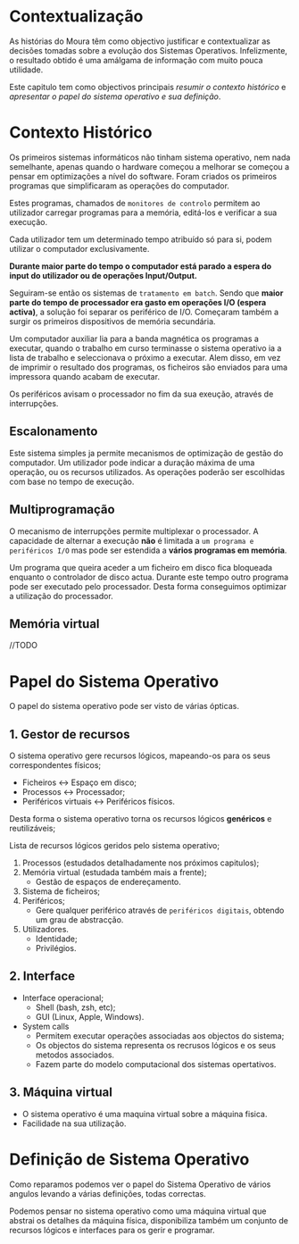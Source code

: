 # Contextualização

As histórias do Moura têm como objectivo justificar e contextualizar as decisões tomadas sobre a evolução dos Sistemas Operativos. Infelizmente, o resultado obtido é uma amálgama de informação com muito pouca utilidade.

Este capitulo tem como objectivos principais *resumir o contexto histórico* e *apresentar o papel do sistema operativo e sua definição*.

# Contexto Histórico

Os primeiros sistemas informáticos não tinham sistema operativo, nem nada semelhante, apenas quando o hardware começou a melhorar se começou a pensar em optimizações a nível do software. Foram criados os primeiros programas que simplificaram as operações do computador.

Estes programas, chamados de `monitores de controlo` permitem ao utilizador carregar programas para a memória, editá-los e verificar a sua execução.

Cada utilizador tem um determinado tempo atribuído só para si, podem utilizar o computador exclusivamente.

**Durante maior parte do tempo o computador está parado a espera do input do utilizador ou de operações Input/Output.**


Seguiram-se então os sistemas de `tratamento em batch`. Sendo que **maior parte do tempo de processador era gasto em operações I/O (espera activa)**, a solução foi separar os periférico de I/O.
Começaram também a surgir os primeiros dispositivos de memória secundária.

Um computador auxiliar lia para a banda magnética os programas a executar, quando o trabalho em curso terminasse o sistema operativo ia a lista de trabalho e seleccionava o próximo a executar. Alem disso, em vez de imprimir o resultado dos programas, os ficheiros são enviados para uma impressora quando acabam de executar.

Os periféricos avisam o processador no fim da sua exeução, através de interrupções.

## Escalonamento

Este sistema simples ja permite mecanismos de optimização de gestão do computador. Um utilizador pode indicar a duração máxima de uma operação, ou os recursos utilizados. As operações poderão ser escolhidas com base no tempo de execução.

## Multiprogramação

O mecanismo de interrupções permite multiplexar o processador.
A capacidade de alternar a execução **não** é limitada a `um programa e periféricos I/O` mas pode ser estendida a **vários programas em memória**.

Um programa que queira aceder a um ficheiro em disco fica bloqueada enquanto o controlador de disco actua. Durante este tempo outro programa pode ser executado pelo processador.
Desta forma conseguimos optimizar a utilização do processador.

## Memória virtual

//TODO


# Papel do Sistema Operativo

O papel do sistema operativo pode ser visto de várias ópticas.

## 1. Gestor de recursos
O sistema operativo gere recursos lógicos, mapeando-os para os seus correspondentes físicos;
  * Ficheiros <-> Espaço em disco;
  * Processos <-> Processador;
  * Periféricos virtuais <-> Periféricos físicos.

Desta forma o sistema operativo torna os recursos lógicos **genéricos** e reutilizáveis;

Lista de recursos lógicos geridos pelo sistema operativo;
 1. Processos (estudados detalhadamente nos próximos capitulos);
 2. Memória virtual (estudada também mais a frente);
    * Gestão de espaços de endereçamento.
 3. Sistema de ficheiros;
 4. Periféricos;
    * Gere qualquer periférico através de `periféricos digitais`, obtendo um grau de abstracção.
 5. Utilizadores.
    * Identidade;
    * Privilégios.

## 2. Interface
 * Interface operacional;
   * Shell (bash, zsh, etc);
   * GUI (Linux, Apple, Windows).
* System calls
   * Permitem executar operações associadas aos objectos do sistema;
   * Os objectos do sistema representa os recrusos lógicos e os seus metodos associados.
   * Fazem parte do modelo computacional dos sistemas opertativos.

## 3. Máquina virtual
 * O sistema operativo é uma maquina virtual sobre a máquina fisica.
 * Facilidade na sua utilização.

# Definição de Sistema Operativo

Como reparamos podemos ver o papel do Sistema Operativo de vários angulos levando a várias definições, todas correctas.

Podemos pensar no sistema operativo como uma máquina virtual que abstrai os detalhes da máquina física, disponibiliza também um conjunto de recursos lógicos e interfaces para os gerir e programar.
